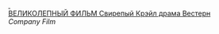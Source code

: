 <!--2024-01-05 01:44:01-->
<div>
<a class="nodecor" href=https://www.youtube.com/watch?v=ayIxcJzfMgs target="_blank">
  <img src="https://i.ytimg.com/vi/ayIxcJzfMgs/hqdefault.jpg" class="yb" align="middle" alt="">
</a>
&nbsp;&nbsp;&nbsp;
<div class="inlbl">
  <a class="nodecor" href="https://www.youtube.com/watch?v=ayIxcJzfMgs" target="_blank">ВЕЛИКОЛЕПНЫЙ ФИЛЬМ Свирепый Крэйл  драма Вестерн</a><br>
  <i class="smaller2">Company Film</i>
</div>
</div>
